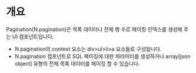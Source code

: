 개요
===

Pagination(N.pagination)은 목록 데이터나 전체 행 수로 페이징 인덱스를 생성해 주는 UI 컴포넌트입니다.

 * N.pagination의 context 요소는 div>ul>li>a 요소들로 구성됩니다.
 * N.pagination 컴포넌트로 SQL 페이징에 대한 파라미터를 생성하거나 array[json object] 유형의 전체 목록 데이터를 페이징 할 수 있습니다.
